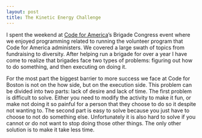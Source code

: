 ```yaml
---
layout: post
title: The Kinetic Energy Challenge
---
```

I spent the weekend at [Code for America](https://www.codeforamerica.org)’s Brigade Congress event where we enjoyed programming related to running the volunteer program that Code for America administers. We covered a large swath of topics from fundraising to diversity. After helping run a brigade for over a year I have come to realize that brigades face two types of problems: figuring out how to do something, and then executing on doing it.

For the most part the biggest barrier to more success we face at Code for Boston is not on the how side, but on the execution side. This problem can be divided into two parts: lack of desire and lack of time. The first problem is difficult to solve. Either you need to modify the activity to make it fun, or make not doing it so painful for a person that they choose to do so it despite not wanting to. The second part is easy to solve because you just have to choose to not do something else. Unfortunately it is also hard to solve if you cannot or do not want to stop doing those other things. The only other solution is to make it take less time.
